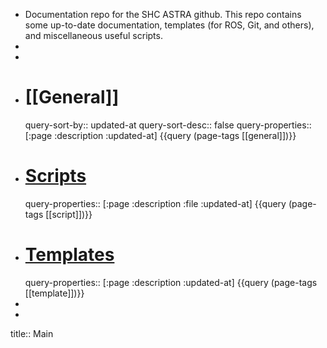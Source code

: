 - Documentation repo for the SHC ASTRA github. This repo contains some up-to-date documentation, templates (for ROS, Git, and others), and miscellaneous useful scripts.
-
-
- # [[General]]
  query-sort-by:: updated-at
  query-sort-desc:: false
  query-properties:: [:page :description :updated-at]
  {{query (page-tags [[general]])}}
- # [Scripts]([[Script]])
  query-properties:: [:page :description :file :updated-at]
  {{query (page-tags [[script]])}}
- # [Templates]([[Template]])
  query-properties:: [:page :description :updated-at]
  {{query (page-tags [[template]])}}
-
-
title:: Main

